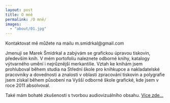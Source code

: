 ```yaml
---
layout: post
title: O mně
permalink: /O mně/
images:
  - "about/01.jpg"
---
```

<p>Kontaktovat mě můžete na mailu m.smidrkal@gmail.com</p>

<p>Jmenuji se Marek Šmidrkal a zabývám se grafickou úpravou tiskovin, především knih. V mém portofoliu naleznete odborné knihy, katalogy výtvarného umění i nejrůznější merkantilie. Vztah ke knihám jsem prohluboval během studia na Střední škole pro knihkupce a nakladatelské pracovníky a dovednosti a znalosti v oblasti zpracování tiskovin a polygrafie jsem získal během působení na Vyšší odborné škole grafické, kde jsem v roce 2011 absolvoval.</p>

<p>Také mám bohaté zkušenosti s tvorbou audiovizuálního obsahu. <a href="http://mareksmidrkal.cz/video">Více zde...</a></p>
